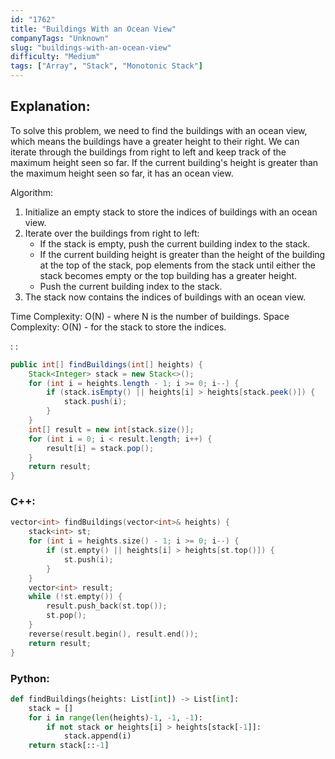 ```yaml
---
id: "1762"
title: "Buildings With an Ocean View"
companyTags: "Unknown"
slug: "buildings-with-an-ocean-view"
difficulty: "Medium"
tags: ["Array", "Stack", "Monotonic Stack"]
---
```


## Explanation:

To solve this problem, we need to find the buildings with an ocean view, which means the buildings have a greater height to their right. We can iterate through the buildings from right to left and keep track of the maximum height seen so far. If the current building's height is greater than the maximum height seen so far, it has an ocean view.

Algorithm:
1. Initialize an empty stack to store the indices of buildings with an ocean view.
2. Iterate over the buildings from right to left:
   - If the stack is empty, push the current building index to the stack.
   - If the current building height is greater than the height of the building at the top of the stack, pop elements from the stack until either the stack becomes empty or the top building has a greater height.
   - Push the current building index to the stack.
3. The stack now contains the indices of buildings with an ocean view.

Time Complexity: O(N) - where N is the number of buildings.
Space Complexity: O(N) - for the stack to store the indices.

:
:
```java
public int[] findBuildings(int[] heights) {
    Stack<Integer> stack = new Stack<>();
    for (int i = heights.length - 1; i >= 0; i--) {
        if (stack.isEmpty() || heights[i] > heights[stack.peek()]) {
            stack.push(i);
        }
    }
    int[] result = new int[stack.size()];
    for (int i = 0; i < result.length; i++) {
        result[i] = stack.pop();
    }
    return result;
}
```

### C++:
```cpp
vector<int> findBuildings(vector<int>& heights) {
    stack<int> st;
    for (int i = heights.size() - 1; i >= 0; i--) {
        if (st.empty() || heights[i] > heights[st.top()]) {
            st.push(i);
        }
    }
    vector<int> result;
    while (!st.empty()) {
        result.push_back(st.top());
        st.pop();
    }
    reverse(result.begin(), result.end());
    return result;
}
```

### Python:
```python
def findBuildings(heights: List[int]) -> List[int]:
    stack = []
    for i in range(len(heights)-1, -1, -1):
        if not stack or heights[i] > heights[stack[-1]]:
            stack.append(i)
    return stack[::-1]
```